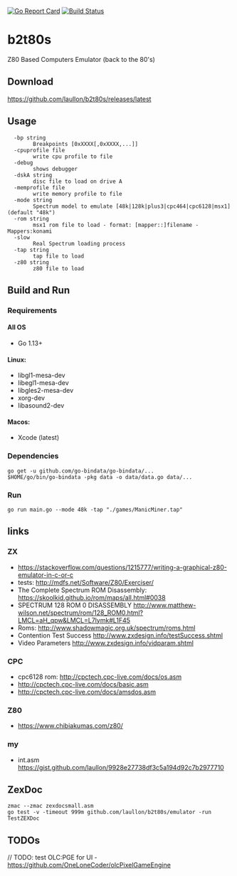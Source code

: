[![Go Report Card](https://goreportcard.com/badge/github.com/laullon/b2t80s)](https://goreportcard.com/report/github.com/laullon/b2t80s) [![Build Status](https://travis-ci.com/laullon/b2t80s.svg?branch=master)](https://travis-ci.com/laullon/b2t80s)

# b2t80s
Z80 Based Computers Emulator (back to the 80's)

## Download

<https://github.com/laullon/b2t80s/releases/latest>

## Usage

```
  -bp string
        Breakpoints [0xXXXX[,0xXXXX,...]]
  -cpuprofile file
        write cpu profile to file
  -debug
        shows debugger
  -dskA string
        disc file to load on drive A
  -memprofile file
        write memory profile to file
  -mode string
        Spectrum model to emulate [48k|128k|plus3|cpc464|cpc6128|msx1] (default "48k")
  -rom string
        msx1 rom file to load - format: [mapper::]filename - Mappers:konami
  -slow
        Real Spectrum loading process
  -tap string
        tap file to load
  -z80 string
        z80 file to load
```

## Build and Run 

### Requirements

#### All OS
- Go 1.13+

#### Linux:
- libgl1-mesa-dev
- libegl1-mesa-dev
- libgles2-mesa-dev
- xorg-dev
- libasound2-dev

#### Macos:
- Xcode (latest)

### Dependencies
```
go get -u github.com/go-bindata/go-bindata/...
$HOME/go/bin/go-bindata -pkg data -o data/data.go data/...
```

### Run
```
go run main.go --mode 48k -tap "./games/ManicMiner.tap"
```

## links

### ZX

* <https://stackoverflow.com/questions/1215777/writing-a-graphical-z80-emulator-in-c-or-c>
* tests: <http://mdfs.net/Software/Z80/Exerciser/>
* The Complete Spectrum ROM Disassembly: <https://skoolkid.github.io/rom/maps/all.html#0038>
* SPECTRUM 128 ROM 0 DISASSEMBLY <http://www.matthew-wilson.net/spectrum/rom/128_ROM0.html?LMCL=aH_qpw&LMCL=L7lymk#L1F45>
* Roms: <http://www.shadowmagic.org.uk/spectrum/roms.html>
* Contention Test Success <http://www.zxdesign.info/testSuccess.shtml>
* Video Parameters <http://www.zxdesign.info/vidparam.shtml>

### CPC

* cpc6128 rom: <http://cpctech.cpc-live.com/docs/os.asm>
* <http://cpctech.cpc-live.com/docs/basic.asm>
* <http://cpctech.cpc-live.com/docs/amsdos.asm>

### Z80

* <https://www.chibiakumas.com/z80/>

### my

* int.asm <https://gist.github.com/laullon/9928e27738df3c5a194d92c7b2977710>

## ZexDoc

```
zmac --zmac zexdocsmall.asm
go test -v -timeout 999m github.com/laullon/b2t80s/emulator -run TestZEXDoc
```


## TODOs
// TODO: test OLC:PGE for UI - <https://github.com/OneLoneCoder/olcPixelGameEngine>